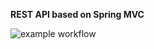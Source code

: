 **REST API based on Spring MVC**

![example workflow](https://github.com/OlegHolovko/springmvc-with-openapi3/actions/workflows/maven/badge.svg)